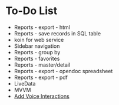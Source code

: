 To-Do List
====

* Reports - export - html
* Reports - save records in SQL table
* koin for web service
* Sidebar navigation
* Reports - group by
* Reports - favorites
* Reports - master/detail
* Reports - export - opendoc spreadsheet
* Reports - export - pdf
* LiveData
* MVVM
* [Add Voice Interactions](https://codelabs.developers.google.com/codelabs/voice-interaction/index.html)
